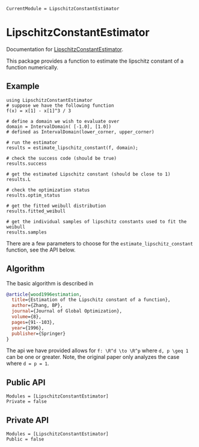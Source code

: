 ```@meta
CurrentModule = LipschitzConstantEstimator
```

# LipschitzConstantEstimator

Documentation for [LipschitzConstantEstimator](https://github.com/dev10110/LipschitzConstantEstimator.jl).

This package provides a function to estimate the lipschitz constant of a function numerically. 

## Example
```@example main
using LipschitzConstantEstimator
# suppose we have the following function 
f(x) = x[1] - x[1]^3 / 3

# define a domain we wish to evaluate over
domain = IntervalDomain( [-1.0], [1.0])
# defined as IntervalDomain(lower_corner, upper_corner)

# run the estimator
results = estimate_lipschitz_constant(f, domain);

# check the success code (should be true)
results.success
```

```@example main
# get the estimated Lipschitz constant (should be close to 1)
results.L
```

```@example main 
# check the optimization status
results.optim_status
```

```@example main
# get the fitted weibull distribution
results.fitted_weibull
```

```@example main
# get the individual samples of lipschitz constants used to fit the weibull
results.samples
```

There are a few parameters to choose for the `estimate_lipschitz_constant` function, see the API below. 

## Algorithm

The basic algorithm is described in
```bibtex
@article{wood1996estimation,
  title={Estimation of the Lipschitz constant of a function},
  author={Zhang, BP},
  journal={Journal of Global Optimization},
  volume={8},
  pages={91--103},
  year={1996},
  publisher={Springer}
}
```

The api we have provided allows for ``f: \R^d \to \R^p`` where ``d, p \geq 1`` can be one or greater. Note, the original paper only analyzes the case where ``d = p = 1``. 

## Public API
```@autodocs
Modules = [LipschitzConstantEstimator]
Private = false
```


## Private API
```@autodocs
Modules = [LipschitzConstantEstimator]
Public = false
```
